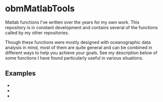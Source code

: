 # obmMatlabTools

Matlab functions I've written over the years for my own work. This repository is in constant development and contains several of the functions called by my other repositories.

Though these functions were mostly designed with oceanographic data analysis in mind, most of them are quite general and can be combined in different ways to help you achieve your goals. See my description below of some functions I have found particularly useful in various situations.

## Examples

*
*
*
